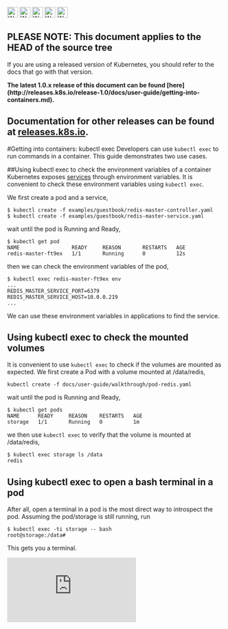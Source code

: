 <!-- BEGIN MUNGE: UNVERSIONED_WARNING -->

<!-- BEGIN STRIP_FOR_RELEASE -->

<img src="http://kubernetes.io/img/warning.png" alt="WARNING"
     width="25" height="25">
<img src="http://kubernetes.io/img/warning.png" alt="WARNING"
     width="25" height="25">
<img src="http://kubernetes.io/img/warning.png" alt="WARNING"
     width="25" height="25">
<img src="http://kubernetes.io/img/warning.png" alt="WARNING"
     width="25" height="25">
<img src="http://kubernetes.io/img/warning.png" alt="WARNING"
     width="25" height="25">

<h2>PLEASE NOTE: This document applies to the HEAD of the source tree</h2>

If you are using a released version of Kubernetes, you should
refer to the docs that go with that version.

<strong>
The latest 1.0.x release of this document can be found
[here](http://releases.k8s.io/release-1.0/docs/user-guide/getting-into-containers.md).

Documentation for other releases can be found at
[releases.k8s.io](http://releases.k8s.io).
</strong>
--

<!-- END STRIP_FOR_RELEASE -->

<!-- END MUNGE: UNVERSIONED_WARNING -->
﻿#Getting into containers: kubectl exec
Developers can use `kubectl exec` to run commands in a container. This guide demonstrates two use cases.

##Using kubectl exec to check the environment variables of a container
Kubernetes exposes [services](services.md#environment-variables) through environment variables. It is convenient to check these environment variables using `kubectl exec`.


We first create a pod and a service,

```
$ kubectl create -f examples/guestbook/redis-master-controller.yaml
$ kubectl create -f examples/guestbook/redis-master-service.yaml
```

wait until the pod is Running and Ready,

```
$ kubectl get pod
NAME                 READY     REASON       RESTARTS   AGE
redis-master-ft9ex   1/1       Running      0          12s
```

then we can check the environment variables of the pod, 

```
$ kubectl exec redis-master-ft9ex env
...
REDIS_MASTER_SERVICE_PORT=6379
REDIS_MASTER_SERVICE_HOST=10.0.0.219
...
```

We can use these environment variables in applications to find the service.


## Using kubectl exec to check the mounted volumes
It is convenient to use `kubectl exec` to check if the volumes are mounted as expected.
We first create a Pod with a volume mounted at /data/redis,

```
kubectl create -f docs/user-guide/walkthrough/pod-redis.yaml
```

wait until the pod is Running and Ready,

```
$ kubectl get pods
NAME      READY     REASON    RESTARTS   AGE
storage   1/1       Running   0          1m
```

we then use `kubectl exec` to verify that the volume is mounted at /data/redis,

```
$ kubectl exec storage ls /data
redis
```

## Using kubectl exec to open a bash terminal in a pod
After all, open a terminal in a pod is the most direct way to introspect the pod. Assuming the pod/storage is still running, run

```
$ kubectl exec -ti storage -- bash
root@storage:/data#
```

This gets you a terminal.


<!-- BEGIN MUNGE: GENERATED_ANALYTICS -->
[![Analytics](https://kubernetes-site.appspot.com/UA-36037335-10/GitHub/docs/user-guide/getting-into-containers.md?pixel)]()
<!-- END MUNGE: GENERATED_ANALYTICS -->
